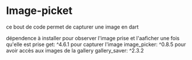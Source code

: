 # Image-picket
ce bout de code permet de capturer une image en dart

dépendence à installer
pour observer l'image prise et l'aaficher une fois qu'elle est prise
  get: ^4.6.1
pour capturer l'image
  image_picker: ^0.8.5
pour avoir accès aux images de la gallery
  gallery_saver: ^2.3.2
